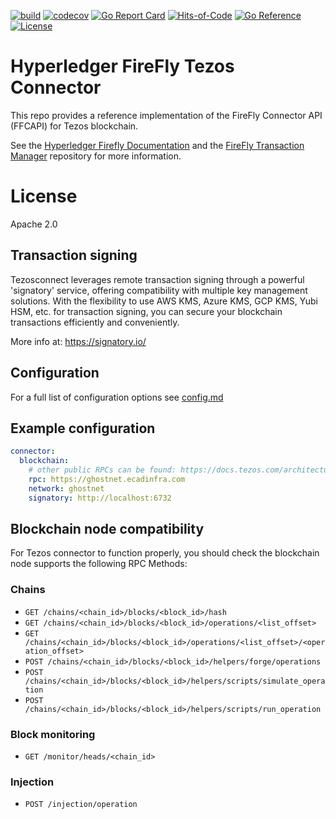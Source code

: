 [![build](https://github.com/hyperledger/firefly-tezosconnect/actions/workflows/go.yml/badge.svg?branch=main&event=push)](https://github.com/hyperledger/firefly-tezosconnect/actions/workflows/go.yml?branch=main&event=push)
[![codecov](https://codecov.io/gh/hyperledger/firefly-tezosconnect/branch/main/graph/badge.svg)](https://codecov.io/gh/hyperledger/firefly-tezosconnect)
[![Go Report Card](https://goreportcard.com/badge/github.com/hyperledger/firefly-tezosconnect)](https://goreportcard.com/report/github.com/hyperledger/firefly-tezosconnect)
[![Hits-of-Code](https://hitsofcode.com/github/hyperledger/firefly-tezosconnect?branch=main)](https://hitsofcode.com/view/github/hyperledger/firefly-tezosconnect?branch=main)
[![Go Reference](https://pkg.go.dev/badge/github.com/hyperledger/firefly-tezosconnect.svg)](https://pkg.go.dev/github.com/hyperledger/firefly-tezosconnect)
[![License](https://img.shields.io/badge/apache-2.0-blue.svg)](https://github.com/hyperledger/firefly-tezosconnect/blob/main/LICENSE)

# Hyperledger FireFly Tezos Connector

This repo provides a reference implementation of the FireFly Connector API (FFCAPI)
for Tezos blockchain.

See the [Hyperledger Firefly Documentation](https://hyperledger.github.io/firefly/latest/overview/public_vs_permissioned/#firefly-architecture-for-public-chains)
and the [FireFly Transaction Manager](https://github.com/hyperledger/firefly-transaction-manager) repository for
more information.

# License

Apache 2.0

## Transaction signing

Tezosconnect leverages remote transaction signing through a powerful 'signatory' service, offering compatibility with multiple key management solutions. With the flexibility to use AWS KMS, Azure KMS, GCP KMS, Yubi HSM, etc. for transaction signing, you can secure your blockchain transactions efficiently and conveniently.

More info at: https://signatory.io/

## Configuration

For a full list of configuration options see [config.md](./config.md)

## Example configuration

```yaml
connector:
  blockchain:
    # other public RPCs can be found: https://docs.tezos.com/architecture/rpc#public-and-private-rpc-nodes
    rpc: https://ghostnet.ecadinfra.com
    network: ghostnet
    signatory: http://localhost:6732
```

## Blockchain node compatibility

For Tezos connector to function properly, you should check the blockchain node supports the following RPC Methods:

### Chains
- `GET /chains/<chain_id>/blocks/<block_id>/hash`
- `GET /chains/<chain_id>/blocks/<block_id>/operations/<list_offset>`
- `GET /chains/<chain_id>/blocks/<block_id>/operations/<list_offset>/<operation_offset>`
- `POST /chains/<chain_id>/blocks/<block_id>/helpers/forge/operations`
- `POST /chains/<chain_id>/blocks/<block_id>/helpers/scripts/simulate_operation`
- `POST /chains/<chain_id>/blocks/<block_id>/helpers/scripts/run_operation`

### Block monitoring
- `GET /monitor/heads/<chain_id>`

### Injection
- `POST /injection/operation`
